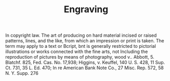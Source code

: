 ---
title: Engraving
letter: E
permalink: "/definitions/bld-engraving.html"
body: In copyright law. The art of producing on hard material incised or raised patterns,
  lines, and the like, from which an impression or print is taken. The term may apply
  to a text or Bcript, bnt is generally restricted to pictorial illustrations or works
  connected with the fine arts, not Including the reproduction of pictures by means
  of photography, wood v.. Abbott, 5. Blatchf. 825, Fed. Cas. No. 17,938; Higgins,
  v. Keuffel, 140 U. S. 428, 11 Sup. Ct. 731, 35 L. Ed. 470; In re American Bank Note
  Co., 27 Misc. Rep. 572, 58 N. Y. Supp. 276
published_at: '2018-07-07'
source: Black's Law Dictionary 2nd Ed (1910)
layout: post
---